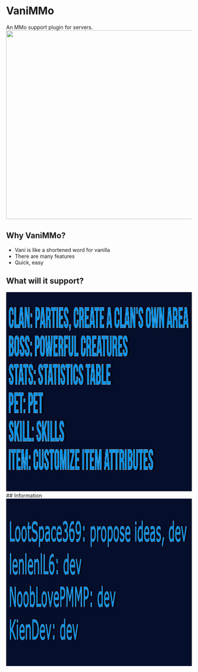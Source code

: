 # VaniMMo
An MMo support plugin for servers.<br>
<img src="img\MMoItem.png" width=512px height=512px>
## Why VaniMMo?
- Vani is like a shortened word for vanilla
- There are many features
- Quick, easy
## What will it support?
<img src="img\Contributors.png" width=960px height=540px>
## Information
<img src="img\infodev.png" width=600 height=454px>
